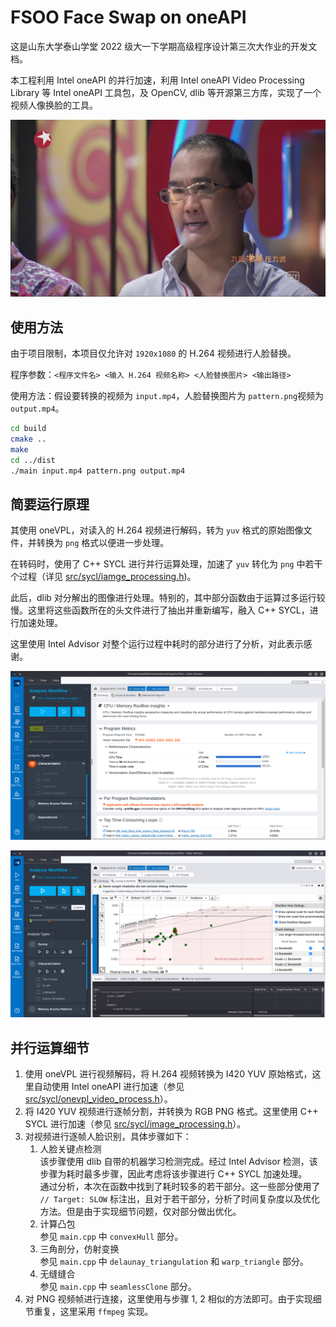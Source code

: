 # FSOO Face Swap on oneAPI

这是山东大学泰山学堂 2022 级大一下学期高级程序设计第三次大作业的开发文档。

本工程利用 Intel oneAPI 的并行加速，利用 Intel oneAPI Video Processing Library 等 Intel oneAPI 工具包，及 OpenCV, dlib 等开源第三方库，实现了一个视频人像换脸的工具。

![](docs/frame_sample.png)

## 使用方法

由于项目限制，本项目仅允许对 `1920x1080` 的 H.264 视频进行人脸替换。

程序参数：`<程序文件名> <输入 H.264 视频名称> <人脸替换图片> <输出路径>`

使用方法：假设要转换的视频为 `input.mp4`，人脸替换图片为 `pattern.png`视频为 `output.mp4`。

```bash
cd build
cmake ..
make
cd ../dist
./main input.mp4 pattern.png output.mp4
```

## 简要运行原理

其使用 oneVPL，对读入的 H.264 视频进行解码，转为 `yuv` 格式的原始图像文件，并转换为 `png` 格式以便进一步处理。

在转码时，使用了 C++ SYCL 进行并行运算处理，加速了 `yuv` 转化为 `png` 中若干个过程（详见 [src/sycl/iamge_processing.h](../src/sycl/image_processing.h))。

此后，dlib 对分解出的图像进行处理。特别的，其中部分函数由于运算过多运行较慢。这里将这些函数所在的头文件进行了抽出并重新编写，融入 C++ SYCL，进行加速处理。

这里使用 Intel Advisor 对整个运行过程中耗时的部分进行了分析，对此表示感谢。

![](docs/intel_advisor_sample.png)

![](docs/intel_advisor_sample_2.png)

## 并行运算细节

1. 使用 oneVPL 进行视频解码，将 H.264 视频转换为 I420 YUV 原始格式，这里自动使用 Intel oneAPI 进行加速（参见 [src/sycl/onevpl_video_process.h](src/sycl/onevpl_video_process.h)）。
2. 将 I420 YUV 视频进行逐帧分割，并转换为 RGB PNG 格式。这里使用 C++ SYCL 进行加速（参见 [src/sycl/image_processing.h](src/sycl/image_processing.h)）。
3. 对视频进行逐帧人脸识别，具体步骤如下：
   1. 人脸关键点检测  
      该步骤使用 dlib 自带的机器学习检测完成。经过 Intel Advisor 检测，该步骤为耗时最多步骤，因此考虑将该步骤进行 C++ SYCL 加速处理。  
      通过分析，本次在函数中找到了耗时较多的若干部分。这一些部分使用了 `// Target: SLOW` 标注出，且对于若干部分，分析了时间复杂度以及优化方法。但是由于实现细节问题，仅对部分做出优化。
    2. 计算凸包  
       参见 `main.cpp` 中 `convexHull` 部分。
    3. 三角剖分，仿射变换  
       参见 `main.cpp` 中 `delaunay_triangulation` 和 `warp_triangle` 部分。
    4. 无缝缝合  
       参见 `main.cpp` 中 `seamlessClone` 部分。
4. 对 PNG 视频帧进行连接，这里使用与步骤 1, 2 相似的方法即可。由于实现细节重复，这里采用 `ffmpeg` 实现。
       
